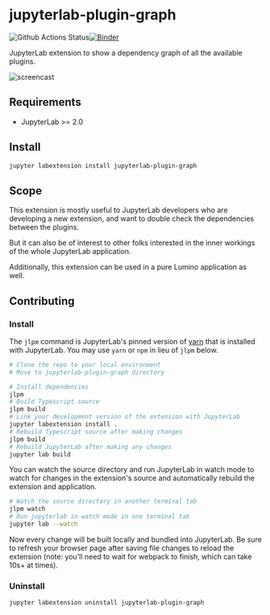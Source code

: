 # jupyterlab-plugin-graph

![Github Actions Status](https://github.com/jtpio/jupyterlab-plugin-graph/workflows/Build/badge.svg)[![Binder](https://mybinder.org/badge_logo.svg)](https://mybinder.org/v2/gh/jtpio/jupyterlab-plugin-graph/master?urlpath=lab)

JupyterLab extension to show a dependency graph of all the available plugins.

![screencast](https://user-images.githubusercontent.com/591645/88682890-7eba7280-d0f3-11ea-8cd0-0d6ef6ccd841.gif)

## Requirements

* JupyterLab >= 2.0

## Install

```bash
jupyter labextension install jupyterlab-plugin-graph
```

## Scope

This extension is mostly useful to JupyterLab developers who are developing a new extension, and want to double check the dependencies between the plugins.

But it can also be of interest to other folks interested in the inner workings of the whole JupyterLab application.

Additionally, this extension can be used in a pure Lumino application as well.

## Contributing

### Install

The `jlpm` command is JupyterLab's pinned version of
[yarn](https://yarnpkg.com/) that is installed with JupyterLab. You may use
`yarn` or `npm` in lieu of `jlpm` below.

```bash
# Clone the repo to your local environment
# Move to jupyterlab-plugin-graph directory

# Install dependencies
jlpm
# Build Typescript source
jlpm build
# Link your development version of the extension with JupyterLab
jupyter labextension install .
# Rebuild Typescript source after making changes
jlpm build
# Rebuild JupyterLab after making any changes
jupyter lab build
```

You can watch the source directory and run JupyterLab in watch mode to watch for changes in the extension's source and automatically rebuild the extension and application.

```bash
# Watch the source directory in another terminal tab
jlpm watch
# Run jupyterlab in watch mode in one terminal tab
jupyter lab --watch
```

Now every change will be built locally and bundled into JupyterLab. Be sure to refresh your browser page after saving file changes to reload the extension (note: you'll need to wait for webpack to finish, which can take 10s+ at times).

### Uninstall

```bash
jupyter labextension uninstall jupyterlab-plugin-graph
```
